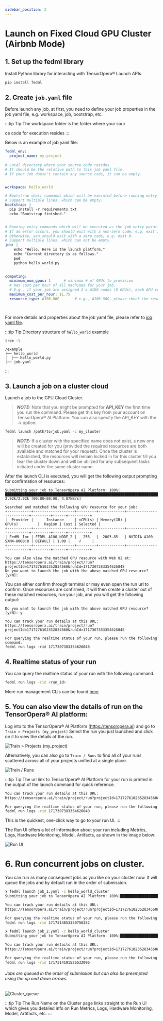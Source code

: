 ```yaml
---
sidebar_position: 2
---
```


# Launch on Fixed Cloud GPU Cluster (Airbnb Mode)

## 1. Set up the fedml library
Install Python library for interacting with TensorOpera® Launch APIs.

```bash
pip install fedml
```

## 2. Create `job.yaml` file
Before launch any job, at first, you need to define your job properties in the job yaml file, e.g. workspace, job, bootstrap, etc.

:::tip Tip
The workspace folder is the folder where your sour

ce code for execution resides
:::

Below is an example of job yaml file:

```yaml title="job.yaml"
fedml_env:
  project_name: my-project
  
# Local directory where your source code resides.
# It should be the relative path to this job yaml file.
# If your job doesn't contain any source code, it can be empty.


workspace: hello_world

# Bootstrap shell commands which will be executed before running entry commands.
# Support multiple lines, which can be empty.
bootstrap: |
  pip install -r requirements.txt
  echo "Bootstrap finished."


# Running entry commands which will be executed as the job entry point.
# If an error occurs, you should exit with a non-zero code, e.g. exit 1.
# Otherwise, you should exit with a zero code, e.g. exit 0.
# Support multiple lines, which can not be empty.
job: |
    echo "Hello, Here is the launch platform."
    echo "Current directory is as follows."
    pwd
    python hello_world.py
  

computing:
  minimum_num_gpus: 1      # minimum # of GPUs to provision
  # max cost per hour of all machines for your job.
  # E.g., if your job are assigned 2 x A100 nodes (8 GPUs), each GPU cost $1/GPU/Hour, "maximum_cost_per_hour" = 16 * $1 = $16
  maximum_cost_per_hour: $1.75
  resource_type: A100-80G       # e.g., A100-80G, please check the resource type list by "fedml show-resource-type" or visiting URL: https://tensoropera.ai
  
  
```
For more details and properties about the job yaml file, please refer to [job yaml file](../yaml).

:::tip Tip
Directory structure of `hello_world` example
```
tree -l

/example
├── hello_world
|  ├── hello_world.py
├── job.yaml
```
:::


## 3. Launch a job on a cluster cloud
Launch a job to the GPU Cloud Cluster.

> **_NOTE:_** Note that you might be prompted for **API_KEY** the first time you run the command. Please get this key from your account on TensorOpera® AI Platform. You can also specify the API_KEY with the `-k` option.

```bash
fedml launch /path/to/job.yaml -c my_cluster
```

> **_NOTE:_** If a cluster with the specified name does not exist, a new one will be created for you (provided the required resources are both available and matched for your request). 
> Once the cluster is established, the resources will remain locked in for this cluster till you tear the cluster down and will be utilized for any subsequent tasks initiated under the same cluster name.


After the launch CLI is executed, you will get the following output prompting for confirmation of resources:

```
Submitting your job to TensorOpera AI Platform: 100%|██████████████████████████████████████████████████████████████████████████████████████████████████████████████████████████████████████████████████████████| 2.92k/2.92k [00:00<00:00, 4.87kB/s]

Searched and matched the following GPU resource for your job:
+-----------+-------------------+---------+------------+-------------------------+---------+------+----------+
|  Provider |      Instance     | vCPU(s) | Memory(GB) |          GPU(s)         |  Region | Cost | Selected |
+-----------+-------------------+---------+------------+-------------------------+---------+------+----------+
| FedML Inc | FEDML_A100_NODE_2 |   256   |  2003.85   | NVIDIA A100-SXM4-80GB:8 | DEFAULT | 1.09 |    √     |
+-----------+-------------------+---------+------------+-------------------------+---------+------+----------+

You can also view the matched GPU resource with Web UI at:
https://tensoropera.ai/train/project/run?projectId=1717276102352834560&runId=1717307383354626048
Do you want to launch the job with the above matched GPU resource? [y/N]:
```

You can either confirm through terminal or may even open the run url to confirm.
Once resources are confirmed, it will then create a cluster out of these matched resources, run your job, and you will get the following output:

```
Do you want to launch the job with the above matched GPU resource? [y/N]: y

You can track your run details at this URL:
https://tensoropera.ai/train/project/run?projectId=1717276102352834560&runId=1717307383354626048

For querying the realtime status of your run, please run the following command.
fedml run logs -rid 1717307383354626048
```

## 4. Realtime status of your run
You can query the realtime status of your run with the following command.

```bash
fedml run logs -rid <run_id>
```

More run management CLIs can be found [here](../../open-source/cli/fedml-run.md)

## 5. You can also view the details of run on the TensorOpera® AI platform:

Log into to the TensorOpera® AI Platform (https://tensoropera.ai) and go to `Train > Projects (my_project)`
Select the run you just launched and click on it to view the details of the run.

![Train > Projects (my_project)](static/image/train_project_my_project.png)

Alternatively, you can also go to `Train / Runs` to find all of your runs scattered across all of your projects unified at a single place.

![Train / Runs](static/image/train_runs.png)

:::tip Tip
The url link to TensorOpera® AI Platform for your run is printed in the output of the launch command for quick reference.

```bash
You can track your run details at this URL:
https://tensoropera.ai/train/project/run?projectId=1717276102352834560&runId=1717307383354626048

For querying the realtime status of your run, please run the following command.
fedml run logs -rid 1717307383354626048
```

This is the quickest, one-click way to go to your run UI.
:::


The Run UI offers a lot of information about your run including Metrics, Logs, Hardware Monitoring, Model, Artifacts, as shown in the image below:

![Run UI](static/image/run_ui.png)

# 6. Run concurrent jobs on cluster.

You can run as many consequent jobs as you like on your cluster now. It will queue the jobs and by default run in the order of submission.

```bash
❯ fedml launch job_1.yaml -c hello_world_cluster
Submitting your job to TensorOpera AI Platform: 100%|██████████████████████████████████████████████████████████████████████████████████████████████████████████████████████████████████████████████████████████| 2.92k/2.92k [00:00<00:00, 17.4kB/s]

You can track your run details at this URL:
https://TensorOpera.ai/train/project/run?projectId=1717276102352834560&runId=1717314053350756352

For querying the realtime status of your run, please run the following command.
fedml run logs -rid 1717314053350756352
```

```bash
❯ fedml launch job_2.yaml -c hello_world_cluster
Submitting your job to TensorOpera AI Platform: 100%|██████████████████████████████████████████████████████████████████████████████████████████████████████████████████████████████████████████████████████████| 2.92k/2.92k [00:00<00:00, 11.8kB/s]

You can track your run details at this URL:
https://TensorOpera.ai/train/project/run?projectId=1717276102352834560&runId=1717314101526532096

For querying the realtime status of your run, please run the following command.
fedml run logs -rid 1717314101526532096
```

###### Jobs are queued in the order of submission but can also be preempted using the up and down arrows. 
![Cluster_queue](static/image/cluster_queue.png)


:::tip Tip
The Run Name on the Cluster page links straight to the Run UI which gives you detailed info on Run Metrics, Logs, Hardware Monitoring, Model, Artifacts, etc.
:::







